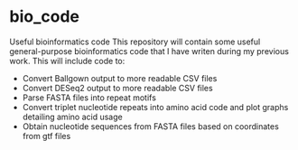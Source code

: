 # bio_code
Useful bioinformatics code
This repository will contain some useful general-purpose bioinformatics code that I have writen during my previous work. This will include code to:
- Convert Ballgown output to more readable CSV files
- Convert DESeq2 output to more readable CSV files
- Parse FASTA files into repeat motifs
- Convert triplet nucleotide repeats into amino acid code and plot graphs detailing amino acid usage
- Obtain nucleotide sequences from FASTA files based on coordinates from gtf files
